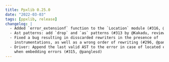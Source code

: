 ```yaml
---
title: Ppxlib 0.25.0
date: "2022-03-03"
tags: [ppxlib, release]
changelog: |
  - Added `error_extensionf` function to the `Location` module (#316, @panglesd)
  - Ast patterns: add `drop` and `as` patterns (#313 by @Kakadu, review by @pitag-ha)
  - Fixed a bug resulting in disscarded rewriters in the presence of
    instrumentations, as well as a wrong order of rewriting (#296, @panglesd)
  - Driver: Append the last valid AST to the error in case of located exception
    when embedding errors (#315, @panglesd)
---
```


